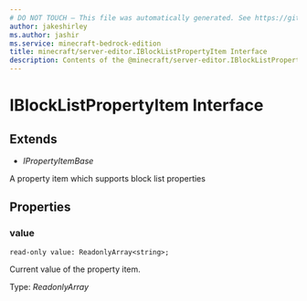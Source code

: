 ```yaml
---
# DO NOT TOUCH — This file was automatically generated. See https://github.com/mojang/minecraftapidocsgenerator to modify descriptions, examples, etc.
author: jakeshirley
ms.author: jashir
ms.service: minecraft-bedrock-edition
title: minecraft/server-editor.IBlockListPropertyItem Interface
description: Contents of the @minecraft/server-editor.IBlockListPropertyItem class.
---
```

# IBlockListPropertyItem Interface

## Extends
- *IPropertyItemBase*

A property item which supports block list properties

## Properties

### **value**
`read-only value: ReadonlyArray<string>;`

Current value of the property item.

Type: *ReadonlyArray<string>*
